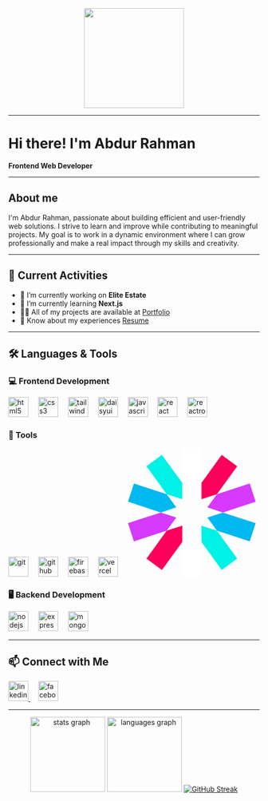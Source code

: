 <div align="center">
  <img height="200" src="https://i.ibb.co.com/YBKJBZS0/Black-Minimal-Motivation-Quote-Linked-In-Banner-3.png"  />
</div>

---

# Hi there! I'm Abdur Rahman

**Frontend Web Developer**

---

## About me

I'm Abdur Rahman, passionate about building efficient and user-friendly web solutions. I strive to learn and improve while contributing to meaningful projects. My goal is to work in a dynamic environment where I can grow professionally and make a real impact through my skills and creativity.

---

## 🔭 Current Activities

- 🚀 I’m currently working on **Elite Estate**
- 🌱 I’m currently learning **Next.js**
- 👨‍💻 All of my projects are available at [Portfolio](https://abdurrahman-softlinkbd.netlify.app)
- 📄 Know about my experiences [Resume](https://drive.google.com/file/d/1z0II2mkq1LJOqosMrxr9Vit7fbFXAGSp/view?usp=sharing)

---

## 🛠️ Languages & Tools

### 💻 Frontend Development  
<div align="left">
  <img src="https://cdn.jsdelivr.net/gh/devicons/devicon/icons/html5/html5-original.svg" width="40" height="40" alt="html5"  />
  <img width="12" />
  <img src="https://cdn.jsdelivr.net/gh/devicons/devicon/icons/css3/css3-original.svg" width="40" height="40" alt="css3"  />
  <img width="12" />
  <img src="https://www.vectorlogo.zone/logos/tailwindcss/tailwindcss-icon.svg" width="40" height="40" alt="tailwindcss"  />
  <img width="12" />
  <img src="https://img.daisyui.com/images/daisyui/mark-rotating.svg" width="40" height="40" alt="daisyui"  />
  <img width="12" />
  <img src="https://cdn.jsdelivr.net/gh/devicons/devicon/icons/javascript/javascript-original.svg" width="40" height="40" alt="javascript"  />
  <img width="12" />
  <img src="https://cdn.jsdelivr.net/gh/devicons/devicon/icons/react/react-original.svg" width="40" height="40" alt="react"  />
  <img width="12" />
  <img src="https://www.svgrepo.com/show/354262/react-router.svg" width="40" height="40" alt="reactrouter"  />
  <img width="12" />
</div>

### 🔧 Tools
<div align="left">
  <img src="https://cdn.jsdelivr.net/gh/devicons/devicon/icons/git/git-original.svg" width="40" height="40" alt="git"  />
  <img width="12" />
  <img src="https://cdn.jsdelivr.net/gh/devicons/devicon/icons/github/github-original.svg" width="40" height="40" alt="github"  />
  <img width="12" />
  <img src="https://brandeps.com/logo-download/F/Firebase-logo-vector-02.svg" width="40" height="40" alt="firebase"  />
  <img width="12" />
  <img src="https://www.svgrepo.com/show/327408/logo-vercel.svg" width="40" height="40" alt="vercel"  />
  <img width="12" />
  <svg viewBox="0 0 256 257" width="256" height="257" xmlns="http://www.w3.org/2000/svg" preserveAspectRatio="xMidYMid"><path fill="#FFF" d="M147.386 69.071 147.129 0h-38.515l.257 69.071 19.257 26.448zM108.871 187.442v69.328h38.515v-69.328l-19.258-26.447z"/><path fill="#00F2E6" d="m147.386 187.442 40.57 55.976 31.069-22.596-40.57-55.975-31.069-10.015zM108.871 69.071 68.044 13.095 36.975 35.691l40.57 55.976 31.326 10.014z"/><path fill="#00B9F1" d="M77.545 91.667 11.811 70.355 0 106.816l65.733 21.569 31.069-10.271zM159.198 138.399l19.257 26.448 65.734 21.311L256 149.697l-65.733-21.312z"/><path fill="#D63AFF" d="M190.267 128.385 256 106.816l-11.811-36.461-65.734 21.312-19.257 26.447zM65.733 128.385 0 149.697l11.811 36.461 65.734-21.311 19.257-26.448z"/><path fill="#FB015B" d="m77.545 164.847-40.57 55.975 31.069 22.596 40.827-55.976v-32.61zM178.455 91.667l40.57-55.976-31.069-22.596-40.57 55.976v32.61z"/></svg>
  <img width="12" />
</div>

### 🖥️ Backend Development  
<div align="left">
  <img src="https://cdn.jsdelivr.net/gh/devicons/devicon/icons/nodejs/nodejs-original.svg" width="40" height="40" alt="nodejs"  />
  <img width="12" />
  <img src="https://cdn.jsdelivr.net/gh/devicons/devicon/icons/express/express-original.svg" width="40" height="40" alt="express"  />
  <img width="12" />
  <img src="https://cdn.jsdelivr.net/gh/devicons/devicon/icons/mongodb/mongodb-original.svg" width="40" height="40" alt="mongodb"  />
  <img width="12" />
</div>

---

## 📫 Connect with Me
<div align="left">
  <a href="https://www.linkedin.com/in/abdurrahmansoftlinkbd" target="_blank">
    <img src="https://raw.githubusercontent.com/maurodesouza/profile-readme-generator/master/src/assets/icons/social/linkedin/default.svg" width="40" height="40" alt="linkedin logo"  />
  </a>
  <img width="12" />
  <a href="https://www.facebook.com/abdurrahmansoftlinkbd" target="_blank">
    <img src="https://raw.githubusercontent.com/maurodesouza/profile-readme-generator/master/src/assets/icons/social/facebook/default.svg" width="40" height="40" alt="facebook logo"  />
  </a>
</div>

---

<div align="center">
  <img src="https://github-readme-stats.vercel.app/api?username=abdurrahmansoftlinkbd&hide_title=false&hide_rank=false&show_icons=true&include_all_commits=true&count_private=true&disable_animations=false&theme=dracula&locale=en&hide_border=false&order=1" height="150" alt="stats graph"  />
  <img src="https://github-readme-stats.vercel.app/api/top-langs?username=abdurrahmansoftlinkbd&locale=en&hide_title=false&layout=compact&card_width=320&langs_count=5&theme=dracula&hide_border=false&order=2" height="150" alt="languages graph"  />
<a href="https://git.io/streak-stats"><img src="https://streak-stats.demolab.com?user=abdurrahmansoftlinkbd" alt="GitHub Streak" /></a>
</div>
